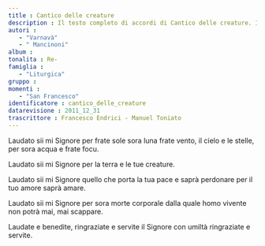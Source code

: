 ```yaml
--- 
title : Cantico delle creature
description : Il testo completo di accordi di Cantico delle creature. Inseriscila nel tuo canzoniere!
autori : 
   - "Varnavà"
   - " Mancinoni"
album : 
tonalita : Re-
famiglia : 
   - "Liturgica"
gruppo : 
momenti : 
   - "San Francesco"
identificatore : cantico_delle_creature
datarevisione : 2011_12_31
trascrittore : Francesco Endrici - Manuel Toniato
--- 
```




Laudato sii mi Signore
per frate sole sora luna
frate vento, il cielo e le stelle,
per sora acqua e frate focu.


Laudato sii mi Signore
per la terra e le tue creature. 


Laudato sii mi Signore
quello che porta la tua pace
e saprà perdonare
per il tuo amore saprà amare.


Laudato sii mi Signore
per sora morte corporale
dalla quale homo vivente
non potrà mai, mai scappare.


Laudate e benedite,
ringraziate e servite
il Signore con umiltà
ringraziate e servite.


